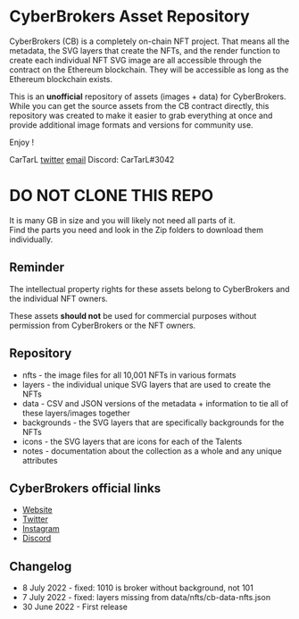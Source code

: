 # CyberBrokers Asset Repository

CyberBrokers (CB) is a completely on-chain NFT project.  That means all the metadata, the SVG layers that create the NFTs, and the render function to create each individual NFT SVG image are all accessible through the contract on the Ethereum blockchain.   They will be accessible as long as the Ethereum blockchain exists.

This is an **unofficial** repository of assets (images + data) for CyberBrokers. While you can get the source assets from the CB contract directly, this repository was created to make it easier to grab everything at once and provide additional image formats and versions for community use.

Enjoy !

CarTarL [twitter](https://twitter.com/cartar_l) [email](mailto:cartarl2045@gmail.com) Discord: CarTarL#3042

# DO NOT CLONE THIS REPO
It is many GB in size and you will likely not need all parts of it.  
Find the parts you need and look in the Zip folders to download them individually.

## Reminder
The intellectual property rights for these assets belong to CyberBrokers and the individual NFT owners.   

These assets **should not** be used for commercial purposes without permission from CyberBrokers or the NFT owners.

## Repository
- nfts - the image files for all 10,001 NFTs in various formats
- layers - the individual unique SVG layers that are used to create the NFTs
- data - CSV and JSON versions of the metadata + information to tie all of these layers/images together
- backgrounds - the SVG layers that are specifically backgrounds for the NFTs
- icons - the SVG layers that are icons for each of the Talents
- notes - documentation about the collection as a whole and any unique attributes


## CyberBrokers official links
- [Website](https://www.cyberbrokers.io)
- [Twitter](https://twitter.com/CyberBrokers_) 
- [Instagram](https://www.instagram.com/cyberbrokers/)
- [Discord](https://discord.gg/josie)

## Changelog

- 8 July 2022 - fixed: 1010 is broker without background, not 101
- 7 July 2022 - fixed: layers missing from data/nfts/cb-data-nfts.json
- 30 June 2022 - First release
